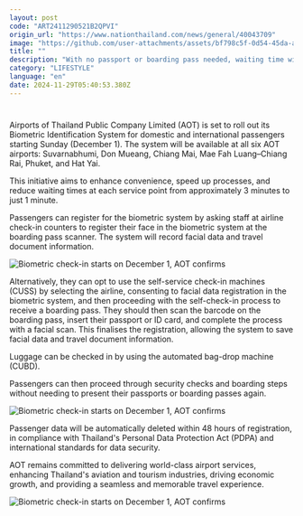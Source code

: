 ```yaml
---
layout: post
code: "ART2411290521B2QPVI"
origin_url: "https://www.nationthailand.com/news/general/40043709"
image: "https://github.com/user-attachments/assets/bf798c5f-0d54-45da-a1b2-45c78f0a885c"
title: ""
description: "With no passport or boarding pass needed, waiting time will be cut to just 1 minute for both international and domestic passengers"
category: "LIFESTYLE"
language: "en"
date: 2024-11-29T05:40:53.380Z
---
```


# 









Airports of Thailand Public Company Limited (AOT) is set to roll out its Biometric Identification System for domestic and international passengers starting Sunday (December 1). The system will be available at all six AOT airports: Suvarnabhumi, Don Mueang, Chiang Mai, Mae Fah Luang–Chiang Rai, Phuket, and Hat Yai.

This initiative aims to enhance convenience, speed up processes, and reduce waiting times at each service point from approximately 3 minutes to just 1 minute.

Passengers can register for the biometric system by asking staff at airline check-in counters to register their face in the biometric system at the boarding pass scanner. The system will record facial data and travel document information.

  ![Biometric check-in starts on December 1, AOT confirms](https://github.com/user-attachments/assets/97045f0d-38e8-4ba3-b780-bd63d675b499)

Alternatively, they can opt to use the self-service check-in machines (CUSS) by selecting the airline, consenting to facial data registration in the biometric system, and then proceeding with the self-check-in process to receive a boarding pass. They should then scan the barcode on the boarding pass, insert their passport or ID card, and complete the process with a facial scan. This finalises the registration, allowing the system to save facial data and travel document information.

Luggage can be checked in by using the automated bag-drop machine (CUBD).

Passengers can then proceed through security checks and boarding steps without needing to present their passports or boarding passes again.

  ![Biometric check-in starts on December 1, AOT confirms](https://media.nationthailand.com/uploads/images/contents/w1024/2024/11/ymkN8r4XxRMtNid29fX2.webp?x-image-process=style/lg-webp)

Passenger data will be automatically deleted within 48 hours of registration, in compliance with Thailand's Personal Data Protection Act (PDPA) and international standards for data security.

AOT remains committed to delivering world-class airport services, enhancing Thailand's aviation and tourism industries, driving economic growth, and providing a seamless and memorable travel experience.

  ![Biometric check-in starts on December 1, AOT confirms](https://github.com/user-attachments/assets/2cdd6108-51ae-41c2-bb20-9ae0e64ec544)
